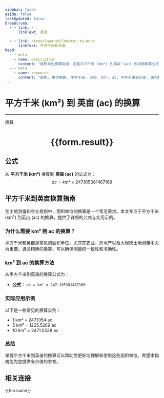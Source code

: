 ```yaml
---
sidebar: false
aside: false
lastUpdated: false
breadcrumb:
  - - link: /
      linkText: 首页

  - - link: /Area/SquareKilometer-to-Acre
      linkText: 平方千米到英亩
head:
  - - meta
    - name: description
      content: "面积单位换算指南，涵盖平方千米 (km²) 到英亩 (ac) 的详细换算公式与说明。"
  - - meta
    - name: keywords
      content: "面积, 单位换算, 平方千米, 英亩, km², ac, 平方千米到英亩, 面积换算指南"
---
```

# 平方千米 (km²) 到 英亩 (ac) 的换算
---
<script setup>
import { onMounted, reactive, inject, ref } from 'vue'
import { NButton, NForm, NFormItem, NInput, NInputNumber, NSelect, NCard, useMessage,NGrid ,NGi } from 'naive-ui'
import { defineClientComponent } from 'vitepress'
import { Area } from '../../files';

const convert = inject('convert')

const form = reactive({
  number: null,
  result: '',
})

const convertHandler = () => {
  if (form.number !== null && !isNaN(form.number)) {
    const convertedValue = parseFloat(form.number) * 247.105381467169
    form.result = `${form.number}km² = ${convertedValue.toFixed(4)}ac`
  } else {
    form.result = '请输入有效的数值。'
  }
}
</script>

<n-form size="large" :model="form">
  <n-form-item label="平方千米 (km²)">
    <n-input-number v-model:value="form.number" placeholder="输入平方千米" style="width: 100%" />
  </n-form-item>
  <n-form-item>
    <n-button type="info" @click="convertHandler" block>换算</n-button>
  </n-form-item>
</n-form>

<n-card  embedded :bordered="false" hoverable>
  <div  style="text-align:center">
    <h1>{{form.result}}</h1>
  </div>
</n-card>

## 公式

从 **平方千米 (km²)** 换算到 **英亩 (ac)** 的公式为：
$$ ac = km² \times 247.105381467169 $$

## 平方千米到英亩换算指南

在土地测量和农业规划中，面积单位的换算是一个常见需求。本文专注于平方千米 (km²) 到英亩 (ac) 的换算，提供了详细的公式与实用示例。

### 为什么需要 km² 到 ac 的换算？

平方千米和英亩是常见的面积单位，尤其在农业、房地产以及大规模土地测量中尤为重要。通过精确的换算，可以确保测量的一致性和准确性。

### km² 到 ac 的换算方法

从平方千米到英亩的换算公式为：

- **公式：** `ac = km² × 247.105381467169`

### 实际应用示例

以下是一些常见的换算实例：

- 1 km² = 247.1054 ac
- 5 km² = 1235.5269 ac
- 10 km² = 2471.0538 ac

### 总结

掌握平方千米到英亩的换算可以帮助您更好地理解和使用这些面积单位。希望本指南能为您提供有价值的参考。

## 相关连接
<n-grid x-gap="12" :cols="2">
  <n-gi v-for="(file, index) in Area" :key="index">
    <n-button
      text
      tag="a"
      :href="file.path"
      type="info"
    >
      {{file.name}}
    </n-button>
  </n-gi>
</n-grid>